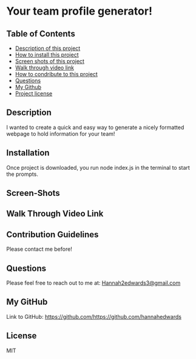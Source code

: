 # Your team profile generator!
## Table of Contents
- [Description of this project](#Description)
- [How to install this project](#Installation)
- [Screen shots of this project](#screen-shot)
- [Walk through video link](#Walk-through-video-link)
- [How to condribute to this project](#Contribution)
- [Questions](#Email)
- [My Github](#GitHub)
- [Project license](#License)
## Description
I wanted to create a quick and easy way to generate a nicely formatted webpage to hold information for your team!
## Installation 
Once project is downloaded, you run node index.js in the terminal to start the prompts.
## Screen-Shots

## Walk Through Video Link

## Contribution Guidelines
Please contact me before!
## Questions
Please feel free to reach out to me at: Hannah2edwards3@gmail.com
## My GitHub
Link to GitHub: https://github.com/https://github.com/hannahedwards
## License
MIT
